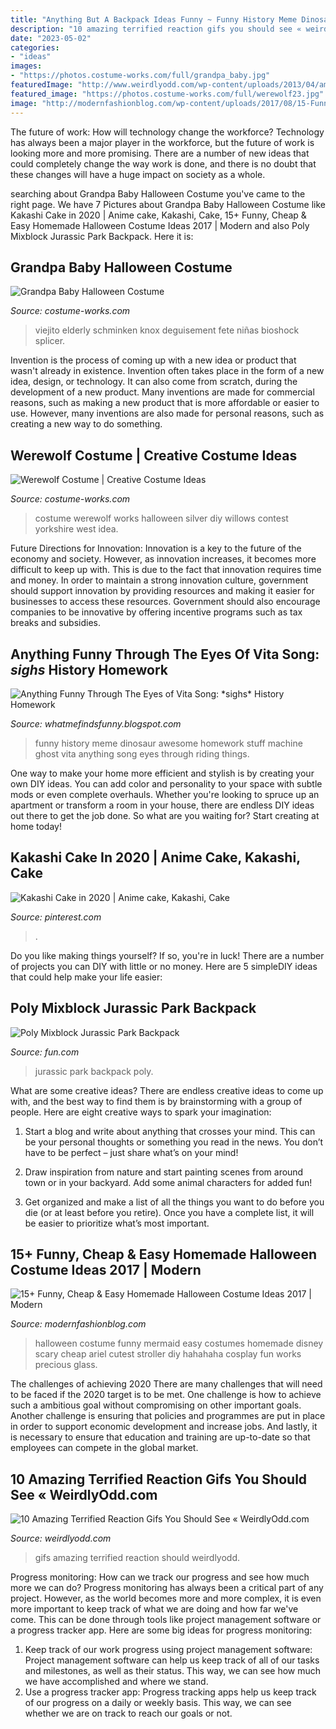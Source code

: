```yaml
---
title: "Anything But A Backpack Ideas Funny ~ Funny History Meme Dinosaur Awesome Homework Stuff Machine Ghost Vita Anything Song Eyes Through Riding Things"
description: "10 amazing terrified reaction gifs you should see « weirdlyodd.com"
date: "2023-05-02"
categories:
- "ideas"
images:
- "https://photos.costume-works.com/full/grandpa_baby.jpg"
featuredImage: "http://www.weirdlyodd.com/wp-content/uploads/2013/04/amazing-gifs1.gif"
featured_image: "https://photos.costume-works.com/full/werewolf23.jpg"
image: "http://modernfashionblog.com/wp-content/uploads/2017/08/15-Funny-Cheap-Easy-Homemade-Halloween-Costume-Ideas-2017-3.jpg"
---
```



The future of work: How will technology change the workforce?
Technology has always been a major player in the workforce, but the future of work is looking more and more promising. There are a number of new ideas that could completely change the way work is done, and there is no doubt that these changes will have a huge impact on society as a whole.

	

		
searching about Grandpa Baby Halloween Costume you've came to the right page. We have 7 Pictures about Grandpa Baby Halloween Costume like Kakashi Cake in 2020 | Anime cake, Kakashi, Cake, 15+ Funny, Cheap &amp; Easy Homemade Halloween Costume Ideas 2017 | Modern and also Poly Mixblock Jurassic Park Backpack. Here it is:
		
    
## Grandpa Baby Halloween Costume

<img loading=lazy src="https://photos.costume-works.com/full/grandpa_baby.jpg" onerror="this.onerror=null;this.src='https://tse2.mm.bing.net/th?id=OIP.63YTiB69MFR9PfmiiggGTgHaJ3&amp;pid=15.1';" alt="Grandpa Baby Halloween Costume">

_Source: costume-works.com_

>viejito elderly schminken knox deguisement fete niñas bioshock splicer. 

	

Invention is the process of coming up with a new idea or product that wasn't already in existence. Invention often takes place in the form of a new idea, design, or technology. It can also come from scratch, during the development of a new product. Many inventions are made for commercial reasons, such as making a new product that is more affordable or easier to use. However, many inventions are also made for personal reasons, such as creating a new way to do something.

    
## Werewolf Costume | Creative Costume Ideas

<img loading=lazy src="https://photos.costume-works.com/full/werewolf23.jpg" onerror="this.onerror=null;this.src='https://tse2.mm.bing.net/th?id=OIP.m3sKV4RX8RsJLxqc9OgSfAHaO0&amp;pid=15.1';" alt="Werewolf Costume | Creative Costume Ideas">

_Source: costume-works.com_

>costume werewolf works halloween silver diy willows contest yorkshire west idea. 

	

Future Directions for Innovation:
Innovation is a key to the future of the economy and society. However, as innovation increases, it becomes more difficult to keep up with. This is due to the fact that innovation requires time and money. In order to maintain a strong innovation culture, government should support innovation by providing resources and making it easier for businesses to access these resources. Government should also encourage companies to be innovative by offering incentive programs such as tax breaks and subsidies.

    
## Anything Funny Through The Eyes Of Vita Song: *sighs* History Homework

<img loading=lazy src="http://2.bp.blogspot.com/-6FUcG1xbSDU/Tmo95_olULI/AAAAAAAAAI0/6uki9JA8Xzk/s1600/untitled.bmp" onerror="this.onerror=null;this.src='https://tse4.mm.bing.net/th?id=OIP.YOnB_0kI-1AaGO7F_OsJiQAAAA&amp;pid=15.1';" alt="Anything Funny Through The Eyes of Vita Song: *sighs* History Homework">

_Source: whatmefindsfunny.blogspot.com_

>funny history meme dinosaur awesome homework stuff machine ghost vita anything song eyes through riding things. 

	

One way to make your home more efficient and stylish is by creating your own DIY ideas. You can add color and personality to your space with subtle mods or even complete overhauls. Whether you're looking to spruce up an apartment or transform a room in your house, there are endless DIY ideas out there to get the job done. So what are you waiting for? Start creating at home today!

    
## Kakashi Cake In 2020 | Anime Cake, Kakashi, Cake

<img loading=lazy src="https://i.pinimg.com/736x/d6/2a/ac/d62aac49dcef0527e4885e6070d0fe4f.jpg" onerror="this.onerror=null;this.src='https://tse4.mm.bing.net/th?id=OIP.QJkERM_xYbCZk_jCleSPRgHaOY&amp;pid=15.1';" alt="Kakashi Cake in 2020 | Anime cake, Kakashi, Cake">

_Source: pinterest.com_

>. 

	

Do you like making things yourself? If so, you're in luck! There are a number of projects you can DIY with little or no money. Here are 5 simpleDIY ideas that could help make your life easier: 

    
## Poly Mixblock Jurassic Park Backpack

<img loading=lazy src="https://images.fun.com/products/66593/1-1/jurassic-park-poly-mixblock-backpack.jpg" onerror="this.onerror=null;this.src='https://tse3.mm.bing.net/th?id=OIP.Z5NEjcJPOEMjDFM3VMA4LQHaKl&amp;pid=15.1';" alt="Poly Mixblock Jurassic Park Backpack">

_Source: fun.com_

>jurassic park backpack poly. 

	

What are some creative ideas?
There are endless creative ideas to come up with, and the best way to find them is by brainstorming with a group of people. Here are eight creative ways to spark your imagination: 
1. Start a blog and write about anything that crosses your mind. This can be your personal thoughts or something you read in the news. You don’t have to be perfect – just share what’s on your mind!

2. Draw inspiration from nature and start painting scenes from around town or in your backyard. Add some animal characters for added fun!

3. Get organized and make a list of all the things you want to do before you die (or at least before you retire). Once you have a complete list, it will be easier to prioritize what’s most important.

    
## 15+ Funny, Cheap &amp; Easy Homemade Halloween Costume Ideas 2017 | Modern

<img loading=lazy src="http://modernfashionblog.com/wp-content/uploads/2017/08/15-Funny-Cheap-Easy-Homemade-Halloween-Costume-Ideas-2017-3.jpg" onerror="this.onerror=null;this.src='https://tse3.mm.bing.net/th?id=OIP.4T-4tjHZQwF7d37hphZhDQHaJ3&amp;pid=15.1';" alt="15+ Funny, Cheap &amp; Easy Homemade Halloween Costume Ideas 2017 | Modern">

_Source: modernfashionblog.com_

>halloween costume funny mermaid easy costumes homemade disney scary cheap ariel cutest stroller diy hahahaha cosplay fun works precious glass. 

	

The challenges of achieving 2020
There are many challenges that will need to be faced if the 2020 target is to be met. One challenge is how to achieve such a ambitious goal without compromising on other important goals. Another challenge is ensuring that policies and programmes are put in place in order to support economic development and increase jobs. And lastly, it is necessary to ensure that education and training are up-to-date so that employees can compete in the global market.

    
## 10 Amazing Terrified Reaction Gifs You Should See « WeirdlyOdd.com

<img loading=lazy src="http://www.weirdlyodd.com/wp-content/uploads/2013/04/amazing-gifs1.gif" onerror="this.onerror=null;this.src='https://tse3.mm.bing.net/th?id=OIP.7t5Dy8cD4IAMEd2eILDB2QAAAA&amp;pid=15.1';" alt="10 Amazing Terrified Reaction Gifs You Should See « WeirdlyOdd.com">

_Source: weirdlyodd.com_

>gifs amazing terrified reaction should weirdlyodd. 

	

Progress monitoring: How can we track our progress and see how much more we can do?
Progress monitoring has always been a critical part of any project. However, as the world becomes more and more complex, it is even more important to keep track of what we are doing and how far we've come. This can be done through tools like project management software or a progress tracker app. Here are some big ideas for progress monitoring: 
1. Keep track of our work progress using project management software: Project management software can help us keep track of all of our tasks and milestones, as well as their status. This way, we can see how much we have accomplished and where we stand. 
2. Use a progress tracker app: Progress tracking apps help us keep track of our progress on a daily or weekly basis. This way, we can see whether we are on track to reach our goals or not. 

